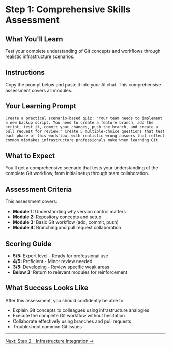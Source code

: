 # Step 1: Comprehensive Skills Assessment

## What You'll Learn
Test your complete understanding of Git concepts and workflows through realistic infrastructure scenarios.

## Instructions
Copy the prompt below and paste it into your AI chat. This comprehensive assessment covers all modules.

## Your Learning Prompt

```
Create a practical scenario-based quiz: "Your team needs to implement a new backup script. You need to create a feature branch, add the script, test it, commit your changes, push the branch, and create a pull request for review." Create 5 multiple-choice questions that test each phase of this workflow, with realistic wrong answers that reflect common mistakes infrastructure professionals make when learning Git.
```

## What to Expect
You'll get a comprehensive scenario that tests your understanding of the complete Git workflow, from initial setup through team collaboration.

## Assessment Criteria
This assessment covers:
- **Module 1:** Understanding why version control matters
- **Module 2:** Repository concepts and setup
- **Module 3:** Basic Git workflow (add, commit, push)
- **Module 4:** Branching and pull request collaboration

## Scoring Guide
- **5/5:** Expert level - Ready for professional use
- **4/5:** Proficient - Minor review needed
- **3/5:** Developing - Review specific weak areas
- **Below 3:** Return to relevant modules for reinforcement

## What Success Looks Like
After this assessment, you should confidently be able to:
- Explain Git concepts to colleagues using infrastructure analogies
- Execute the complete Git workflow without hesitation
- Collaborate effectively using branches and pull requests
- Troubleshoot common Git issues

---
[Next: Step 2 - Infrastructure Integration →](./step-2-infrastructure-integration.md)